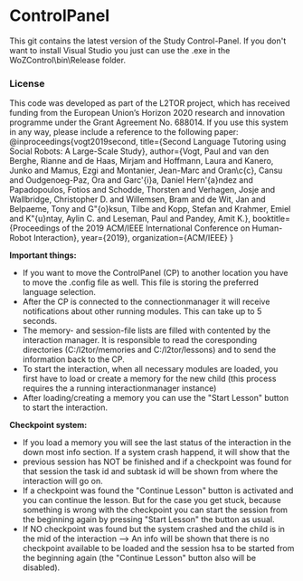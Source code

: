# ControlPanel

This git contains the latest version of the Study Control-Panel. If you don't want to install Visual Studio you just can use the .exe in the WoZControl\bin\Release folder.

### License
This code was developed as part of the L2TOR project, which has received funding from the European Union’s Horizon 2020 research and innovation programme under the Grant Agreement No. 688014.
If you use this system in any way, please include a reference to the following paper:
@inproceedings{vogt2019second,
title={Second Language Tutoring using Social Robots: A Large-Scale Study},
author={Vogt, Paul and van den Berghe, Rianne and de Haas, Mirjam and Hoffmann, Laura and Kanero, Junko and Mamus, Ezgi and Montanier, Jean-Marc and Oran\c{c}, Cansu and Oudgenoeg-Paz, Ora and Garc'{i}a, Daniel Hern'{a}ndez and Papadopoulos, Fotios and Schodde, Thorsten and Verhagen, Josje and Wallbridge, Christopher D. and Willemsen, Bram and de Wit, Jan and Belpaeme, Tony and G"{o}ksun, Tilbe and Kopp, Stefan and Krahmer, Emiel and K"{u}ntay, Aylin C. and Leseman, Paul and Pandey, Amit K.},
booktitle={Proceedings of the 2019 ACM/IEEE International Conference on Human-Robot Interaction},
year={2019},
organization={ACM/IEEE}
}

**Important things:**
*   If you want to move the ControlPanel (CP) to another location you have to move the .config file as well. This file is storing the preferred language selection.
*   After the CP is connected to the connectionmanager it will receive notifications about other running modules. This can take up to 5 seconds.
*   The memory- and session-file lists are filled with contented by the interaction manager. It is responsible to read the coresponding directories (C:/l2tor/memories and C:/l2tor/lessons) and to send the information back to the CP.
*   To start the interaction, when all necessary modules are loaded, you first have to load or create a memory for the new child (this process requires the a running interactionmanager instance)
*   After loading/creating a memory you can use the "Start Lesson" button to start the interaction.

**Checkpoint system:**
*   If you load a memory you will see the last status of the interaction in the down most info section. If a system crash happend, it will show that the
*   previous session has NOT be finished and if a checkpoint was found for that session the task id and subtask id will be shown from where the interaction will go on.
*   If a checkpoint was found the "Continue Lesson" button is activated and you can continue the lesson. But for the case you get stuck, because something is wrong with the checkpoint you can start the session from the beginning again by pressing "Start Lesson" the button as usual.
*   If NO checkpoint was found but the system crashed and the child is in the mid of the interaction --> An info will be shown that there is no checkpoint available to be loaded and the session hsa to be started from the beginning again (the "Continue Lesson" button also will be disabled).

